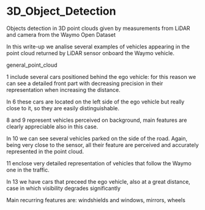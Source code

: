 # 3D_Object_Detection
Objects detection in 3D point clouds given by measurements from LiDAR and camera from the Waymo Open Dataset

In this write-up we analise several examples of vehicles appearing in the point cloud returned by LiDAR sensor onboard the Waymo vehicle. 

general_point_cloud

1 include several cars positioned behind the ego vehicle: for this reason we can see a detailed front part with decreasing precision in their representation when increasing the distance.

In 6 these cars are located on the left side of the ego vehicle but really close to it, so they are easily distinguishable. 

8 and 9 represent vehicles perceived on background, main features are clearly appreciable also in this case.

In 10 we can see several vehicles parked on the side of the road. Again, being very close to the sensor, all their feature are perceived and accurately represented in the point cloud.  

11 enclose very detailed representation of vehicles that follow the Waymo one in the traffic. 

In 13 we have cars that preceed the ego vehicle, also at a great distance, case in which visibility degrades significantly  

Main recurring features are: windshields and windows, mirrors, wheels 